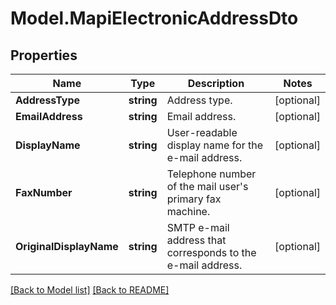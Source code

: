 # Model.MapiElectronicAddressDto
## Properties
Name | Type | Description | Notes
------------ | ------------- | ------------- | -------------
**AddressType** | **string** | Address type.              | [optional] 
**EmailAddress** | **string** | Email address.              | [optional] 
**DisplayName** | **string** | User-readable display name for the e-mail address.              | [optional] 
**FaxNumber** | **string** | Telephone number of the mail user&#39;s primary fax machine.              | [optional] 
**OriginalDisplayName** | **string** | SMTP e-mail address that  corresponds to the e-mail address.              | [optional] 



[[Back to Model list]](Models.doc) [[Back to README]](README.md)


